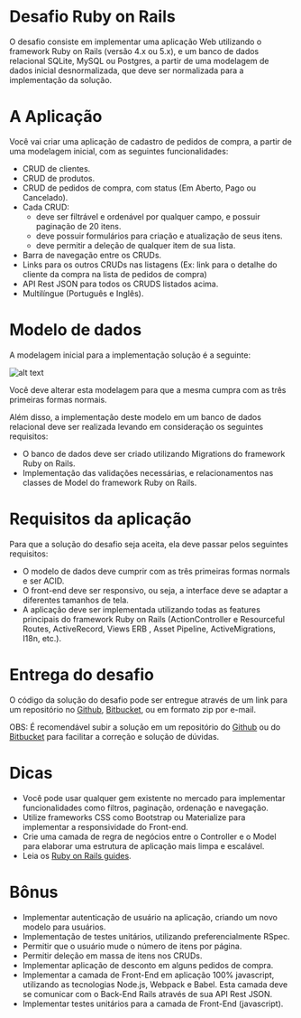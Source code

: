 # Desafio Ruby on Rails

O desafio consiste em implementar uma aplicação Web utilizando o framework Ruby on Rails (versão 4.x ou 5.x), e um banco de dados relacional SQLite, MySQL ou Postgres, a partir de uma modelagem de dados inicial desnormalizada, que deve ser normalizada para a implementação da solução.

# A Aplicação

Você vai criar uma aplicação de cadastro de pedidos de compra, a partir de uma modelagem inicial, com as seguintes funcionalidades:

- CRUD de clientes.
- CRUD de produtos.
- CRUD de pedidos de compra, com status (Em Aberto, Pago ou Cancelado).
- Cada CRUD:
  - deve ser filtrável e ordenável por qualquer campo, e possuir paginação de 20 itens.
  - deve possuir formulários para criação e atualização de seus itens.
  - deve permitir a deleção de qualquer item de sua lista.
- Barra de navegação entre os CRUDs.
- Links para os outros CRUDs nas listagens (Ex: link para o detalhe do cliente da compra na lista de pedidos de compra)
- API Rest JSON para todos os CRUDS listados acima.
- Multilíngue (Português e Inglês).

# Modelo de dados

A modelagem inicial para a implementação solução é a seguinte:

![alt text][modelagem]

Você deve alterar esta modelagem para que a mesma cumpra com as três primeiras formas normais.

Além disso, a implementação deste modelo em um banco de dados relacional deve ser realizada levando em consideração os seguintes requisitos:
- O banco de dados deve ser criado utilizando Migrations do framework Ruby on Rails.
- Implementação das validações necessárias, e relacionamentos nas classes de Model do framework Ruby on Rails.

# Requisitos da aplicação
Para que a solução do desafio seja aceita, ela deve passar pelos seguintes requisitos:
- O modelo de dados deve cumprir com as três primeiras formas normals e ser ACID.
- O front-end deve ser responsivo, ou seja, a interface deve se adaptar a diferentes tamanhos de tela.
- A aplicação deve ser implementada utilizando todas as features principais do framework Ruby on Rails (ActionController e Resourceful Routes, ActiveRecord, Views ERB , Asset Pipeline, ActiveMigrations, I18n, etc.).

# Entrega do desafio
O código da solução do desafio pode ser entregue através de um link para um repositório no [Github], [Bitbucket], ou em formato zip por e-mail.

OBS: É recomendável subir a solução em um repositório do [Github] ou do [Bitbucket] para facilitar a correção e solução de dúvidas.

# Dicas
- Você pode usar qualquer gem existente no mercado para implementar funcionalidades como filtros, paginação, ordenação e navegação.
- Utilize frameworks CSS como Bootstrap ou Materialize para implementar a responsividade do Front-end.
- Crie uma camada de regra de negócios entre o Controller e o Model para elaborar uma estrutura de aplicação mais limpa e escalável.
- Leia os [Ruby on Rails guides].

# Bônus
- Implementar autenticação de usuário na aplicação, criando um novo modelo para usuários.
- Implementação de testes unitários, utilizando preferencialmente RSpec.
- Permitir que o usuário mude o número de itens por página.
- Permitir deleção em massa de itens nos CRUDs.
- Implementar aplicação de desconto em alguns pedidos de compra.
- Implementar a camada de Front-End em aplicação 100% javascript, utilizando as tecnologias Node.js, Webpack e Babel. Esta camada deve se comunicar com o Back-End Rails através de sua API Rest JSON.
- Implementar testes unitários para a camada de Front-End (javascript).

[modelagem]: http://i.imgur.com/Z7dFInM.png
[Ruby on Rails guides]: http://guides.rubyonrails.org/
[Github]: https://github.com/
[Bitbucket]: https://bitbucket.org/

